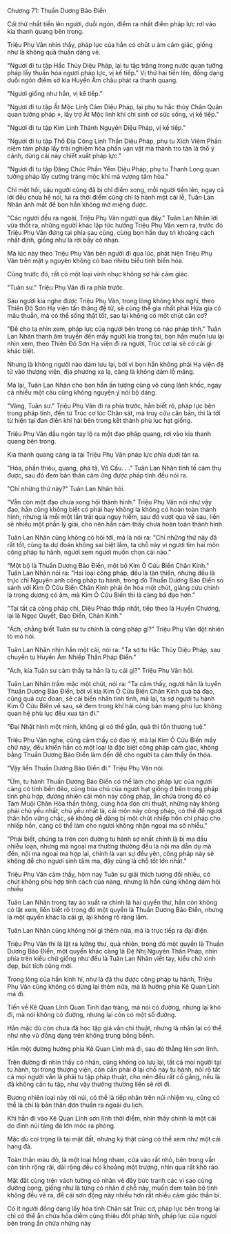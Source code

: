 




Chương 71: Thuần Dương Bảo Điển


Cái thứ nhất tiến lên người, duỗi ngón, điểm ra nhất điểm pháp lực rơi vào kia thanh quang bên trong.

Triệu Phụ Vân nhìn thấy, pháp lực của hắn có chút u ám cảm giác, giống như là không quá thuần dáng vẻ.

"Ngươi đi tu tập Hắc Thủy Diệu Pháp, lại tu tập trăng trong nước quan tưởng pháp lấy thuần hóa ngươi pháp lực, vị kế tiếp." Vị thứ hai tiến lên, đồng dạng duỗi ngón điểm sờ kia Huyền Âm châu phát ra thanh quang.

"Ngươi giống như hắn, vị kế tiếp."

"Ngươi đi tu tập Ất Mộc Linh Cảm Diệu Pháp, lại phụ tu hắc thủy Chân Quân quan tưởng pháp », lấy trợ Ất Mộc linh khí chi sinh cơ sức sống, vị kế tiếp."

"Ngươi đi tu tập Kim Linh Thánh Nguyên Diệu Pháp, vị kế tiếp."

"Ngươi đi tu tập Thổ Địa Công Linh Thần Diệu Pháp, phụ tu Xích Viêm Phần niệm tâm pháp lấy trải nghiệm hỏa phần vạn vật mà thành tro tàn là thổ ý cảnh, dùng cái này chiết xuất pháp lực."

"Ngươi đi tu tập Đăng Chúc Phần Yểm Diệu Pháp, phụ tu Thanh Long quan tưởng pháp lấy cường tráng mộc khí mà vượng tâm hỏa."

Chỉ một hồi, sáu người cũng đã bị chỉ điểm xong, mỗi người tiến lên, ngay cả lời đều chưa hề nói, lui ra thời điểm cũng chỉ là hành một cái lễ, Tuân Lan Nhân ánh mắt để bọn hắn không mở miệng được.

"Các ngươi đều ra ngoài, Triệu Phụ Vân ngươi qua đây." Tuân Lan Nhân lời vừa thốt ra, những người khác lập tức hướng Triệu Phụ Vân xem ra, trước đó Triệu Phụ Vân đứng tại phía sau cùng, cùng bọn hắn duy trì khoảng cách nhất định, giống như là rời bầy cô nhạn.

Mà lúc này theo Triệu Phụ Vân bên người đi qua lúc, phát hiện Triệu Phụ Vân trên mặt y nguyên không có bao nhiêu biểu tình biến hóa.

Cùng trước đó, rất có một loại vinh nhục không sợ hãi cảm giác.

"Tuân sư." Triệu Phụ Vân đi ra phía trước.

Sáu người kia nghe được Triệu Phụ Vân, trong lòng không khỏi nghĩ, theo Thiên Đô Sơn Hạ viện tấn thăng đệ tử, sẽ cùng thế gia nhất phái Hứa gia có mâu thuẫn, mà có thể sống thật tốt, sao lại không có một chút căn cơ?

"Để cho ta nhìn xem, pháp lực của ngươi bên trong có nào pháp tính." Tuân Lan Nhân thanh âm truyền đến mấy người kia trong tai, bọn hắn muốn lưu lại nhìn xem, theo Thiên Đô Sơn Hạ viện đi ra người, Trúc cơ lại sẽ có cái gì khác biệt.

Nhưng là không người nào dám lưu lại, bởi vì bọn hắn không phải Hạ viện đệ tử vào thượng viện, địa phương xa lạ, càng là không dám lỗ mãng.

Mà lại, Tuân Lan Nhân cho bọn hắn ấn tượng cũng vô cùng lãnh khốc, ngay cả nhiều một câu cũng không nguyện ý nói bộ dáng.

"Vâng, Tuân sư." Triệu Phụ Vân đi ra phía trước, hắn biết rõ, pháp lực bên trong pháp tính, đến từ Trúc cơ lúc Chân sát, mà truy cứu căn bản, thì là tới từ hiện tại đan điền khí hải bên trong kết thành phù lục hạt giống.

Triệu Phụ Vân đầu ngón tay lộ ra một đạo pháp quang, rơi vào kia thanh quang bên trong.

Kia thanh quang càng là tại Triệu Phụ Vân pháp lực phía dưới tản ra.

"Hỏa, phần thiêu, quang, phá tà, Vô Cấu. . ." Tuân Lan Nhân tinh tế cảm thụ được, sau đó đem bản thân cảm ứng được pháp tính đều nói ra.

"Chỉ những thứ này?" Tuân Lan Nhân hỏi.

"Vẫn còn một đạo chưa xong hội thành hình." Triệu Phụ Vân nói như vậy đạo, hắn cũng không biết có phải hay không là không có hoàn toàn thành hình, nhưng là mỗi một lần trải qua nguy hiểm, sau đó vượt qua về sau, liền sẽ nhiều một phần lý giải, cho nên hắn cảm thấy chưa hoàn toàn thành hình.

Tuân Lan Nhân cũng không có hỏi tới, mà là nói ra: "Chỉ những thứ này đã rất tốt, cùng ta dự đoán không sai biệt lắm, ta chỗ này vì ngươi tìm hai môn công pháp tu hành, ngươi xem ngươi muốn chọn cái nào."

"Một bộ là Thuần Dương Bảo Điển, một bộ Kim Ô Cửu Biến Chân Kinh." Tuân Lan Nhân nói ra: "Hai loại công pháp, đều là tàn thiên, nhưng đều là trực chỉ Nguyên anh công pháp tu hành, trong đó Thuần Dương Bảo Điển so sánh với Kim Ô Cửu Biến Chân Kinh phải ôn hòa một chút, giảng cứu chính là trong dương có âm, mà Kim Ô Cửu Biến thì là càng bá đạo hơn."

"Tại tất cả công pháp chi, Diệu Pháp thấp nhất, tiếp theo là Huyền Chương, lại là Ngọc Quyết, Đạo Điển, Chân Kinh."

"Ách, chẳng biết Tuân sư tu chính là công pháp gì?" Triệu Phụ Vân đột nhiên tò mò hỏi.

Tuân Lan Nhân nhìn hắn một cái, nói ra: "Ta sơ tu Hắc Thủy Diệu Pháp, sau chuyển tu Huyền Âm Nhiếp Thần Pháp Điển."

"Ách, kia Tuân sư cảm thấy ta hẳn là tu cái gì?" Triệu Phụ Vân hỏi.

Tuân Lan Nhân trầm mặc một chút, nói ra: "Ta cảm thấy, ngươi hẳn là tuyển Thuần Dương Bảo Điển, bởi vì kia Kim Ô Cửu Biến Chân Kinh quá bá đạo, cũng quá cực đoan, sẽ cải biến nhân tính tình, mà lại, ta sợ ngươi tu hành Kim Ô Cửu Biến về sau, sẽ đem trong khí hải cùng bản mạng phù lục không quan hệ phù lục đều xua tán đi."

"Đại Nhật hình một mình, không gì có thể gần, quá thì tổn thương tuệ."

Triệu Phụ Vân nghe, cũng cảm thấy có đạo lý, mà lại Kim Ô Cửu Biến mấy chữ này, đều khiến hắn có một loại là đặc biệt công pháp cảm giác, không bằng Thuần Dương Bảo Điển làm đến để cho người ta cảm thấy ổn thỏa.

"Vậy liền Thuần Dương Bảo Điển đi." Triệu Phụ Vân nói.

"Ừm, tu hành Thuần Dương Bảo Điển có thể làm cho pháp lực của ngươi càng có tính bền dẻo, cùng bùa chú của ngươi hạt giống ở bên trong pháp tính phù hợp, đương nhiên cái môn này công pháp, ẩn chứa trong đó có Tam Muội Chân Hỏa thần thông, cùng hỏa độn chi thuật, những này không phải chủ yếu nhất, chủ yếu nhất là, cái môn này công pháp, có thể để ngươi thần hồn vững chắc, sẽ không dễ dàng bị một chút nhiếp hồn chi pháp cho nhiếp hồn, càng có thể làm cho ngươi không nhận ngoại ma sở nhiễu."

"Phải biết, chúng ta trên con đường tu hành sợ nhất chính là bị ma đầu nhiễu loạn, nhưng mà ngoại ma thường thường đều là nội ma dẫn dụ mà đến, nội ma ngoại ma hợp lại, chính là vạn sự đều yên, công pháp này sẽ không để cho ngươi sinh tâm ma, đây cũng là chỗ tốt lớn nhất."

Triệu Phụ Vân cảm thấy, hôm nay Tuân sư giải thích tương đối nhiều, có chút không phù hợp tính cách của nàng, nhưng là hắn cũng không dám hỏi nhiều

Tuân Lan Nhân trong tay áo xuất ra chính là hai quyển thư, hắn còn không có lật xem, liền biết rõ trong đó một quyển là Thuần Dương Bảo Điển, nhưng là một quyển khác là cái gì, lại không rõ ràng lắm.

Tuân Lan Nhân cũng không nói gì thêm nữa, mà là trực tiếp ra đại điện.

Triệu Phụ Vân thì là lật ra lưỡng thư, quả nhiên, trong đó một quyển là Thuần Dương Bảo Điển, một quyển khác càng là Đệ Nhị Nguyên Thần Pháp, nhìn phía trên kiểu chữ giống như đều là Tuân Lan Nhân viết tay, kiểu chữ xinh đẹp, bút tích cũng mới.

Trong lòng của hắn kinh hỉ, như là đã thu được công pháp tu hành, Triệu Phụ Vân cũng không có dừng lại thêm nữa, mà là hướng phía Kê Quan Lĩnh mà đi.

Tiến về Kê Quan Lĩnh Quan Tinh đạo tràng, mà nói có đường, nhưng lại khó đi, mà nói không có đường, nhưng lại còn có một số đường.

Hắn mặc dù còn chưa đã học tập giá vân chi thuật, nhưng là nhân lại có thể như nhẹ vũ đồng dạng trên không trung bồng bềnh.

Hắn một đường hướng phía Kê Quan Lĩnh mà đi, sau đó thẳng lên sơn lĩnh.

Trên đường đi nhìn thấy có nhân, cũng không có lưu lại, tất cả mọi người tại tu hành, tại trong thượng viện, còn cần phải ở lại chỗ này tu hành, nói rõ tất cả mọi người vẫn là phải tu tập pháp thuật, cho nên đều rất cố gắng, nếu là đã không cần tu tập, như vậy thường thường liền sẽ rời đi.

Đương nhiên loại này rời núi, có thể là tiếp nhận trên núi nhiệm vụ, cũng có thể là chỉ là bản thân đơn thuần ra ngoài du lịch.

Khi hắn đi vào Kê Quan Lĩnh sơn lĩnh thời điểm, nhìn thấy chính là một cái do đỉnh núi tảng đá lớn móc ra phòng.

Mặc dù coi trọng là tại mặt đất, nhưng kỳ thật cũng có thể xem như một cái hang đá.

Toàn thân màu đỏ, là một loại hồng nham, cửa vào rất nhỏ, bên trong vẫn còn tính rộng rãi, dài rộng đều có khoảng một trượng, nhìn qua rất khô ráo.

Mặt đất cùng trên vách tường có nhân vẽ đầy bức tranh các vì sao cùng đường cong, giống như là từng có nhân ở chỗ này, muốn đem toàn bộ tinh không đều vẽ ra, để cái sơn động này nhiều hơn rất nhiều cảm giác thần bí.

Có ít người đồng dạng lấy hỏa tính Chân sát Trúc cơ, pháp lực bên trong lại chỉ có thể ẩn chứa hỏa diễm cùng thiêu đốt pháp tính, pháp lực của ngươi bên trong ẩn chứa những này




